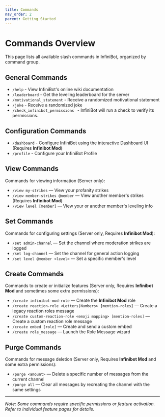```yaml
---
title: Commands
nav_order: 2
parent: Getting Started
---
```


# Commands Overview

This page lists all available slash commands in InfiniBot, organized by command group.

## General Commands

- `/help` - View InfiniBot's online wiki documentation
- `/leaderboard` - Get the leveling leaderboard for the server
- `/motivational_statement` - Receive a randomized motivational statement
- `/joke` - Receive a randomized joke
- `/check_infinibot_permissions ` - InfiniBot will run a check to verify its permissions.

## Configuration Commands

- `/dashboard` - Configure InfiniBot using the interactive Dashboard UI (Requires **Infinibot Mod**)
- `/profile` - Configure your InfiniBot Profile

## View Commands

Commands for viewing information (Server only):
- `/view my-strikes` — View your profanity strikes
- `/view member-strikes @member` — View another member's strikes (Requires **Infinibot Mod**)
- `/view level [member]` — View your or another member's leveling info

## Set Commands

Commands for configuring settings (Server only, Requires **Infinibot Mod**):
- `/set admin-channel` — Set the channel where moderation strikes are logged
- `/set log-channel` — Set the channel for general action logging
- `/set level @member <level>` — Set a specific member's level

## Create Commands

Commands to create or initialize features (Server only, Requires **Infinibot Mod** and sometimes some extra permissions):
- `/create infinibot-mod-role` — Create the **Infinibot Mod** role
- `/create reaction-role <Letters|Numbers> [mention-roles]` — Create a legacy reaction roles message
- `/create custom-reaction-role <emoji mapping> [mention-roles]` — Create a custom reaction role message
- `/create embed [role]` — Create and send a custom embed
- `/create role_message` — Launch the Role Message wizard

## Purge Commands

Commands for message deletion (Server only, Requires **Infinibot Mod** and some extra permissions):
- `/purge <amount>` — Delete a specific number of messages from the current channel
- `/purge all` — Clear all messages by recreating the channel with the same settings

---
*Note: Some commands require specific permissions or feature activation. Refer to individual feature pages for details.*
